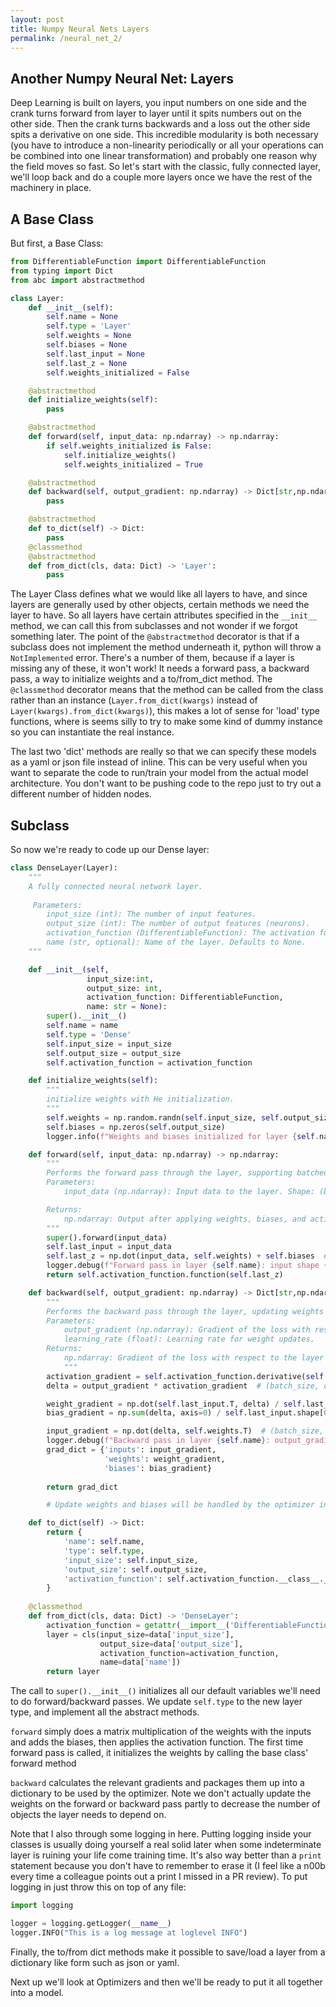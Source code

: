 ```yaml
---
layout: post
title: Numpy Neural Nets Layers
permalink: /neural_net_2/
---
```


## Another Numpy Neural Net: Layers

Deep Learning is built on layers, you input numbers on one side and the crank turns forward from layer to layer until it spits numbers out on the other side. Then the crank turns backwards and a loss out the other side spits a derivative on one side.  This incredible modularity is both necessary (you have to introduce a non-linearity periodically or all your operations can be combined into one linear transformation) and probably one reason why the field moves so fast. So let's start with the classic, fully connected layer, we'll loop back and do a couple more layers once we have the rest of the machinery in place.

## A Base Class

But first, a Base Class:

```python
from DifferentiableFunction import DifferentiableFunction
from typing import Dict
from abc import abstractmethod

class Layer:
    def __init__(self):
        self.name = None
        self.type = 'Layer'
        self.weights = None
        self.biases = None
        self.last_input = None
        self.last_z = None
        self.weights_initialized = False

    @abstractmethod
    def initialize_weights(self):
        pass

    @abstractmethod
    def forward(self, input_data: np.ndarray) -> np.ndarray:
        if self.weights_initialized is False:
            self.initialize_weights()
            self.weights_initialized = True

    @abstractmethod
    def backward(self, output_gradient: np.ndarray) -> Dict[str,np.ndarray]:
        pass

    @abstractmethod
    def to_dict(self) -> Dict:
        pass
    @classmethod
    @abstractmethod
    def from_dict(cls, data: Dict) -> 'Layer':
        pass
```
The Layer Class defines what we would like all layers to have, and since layers are generally used by other objects, certain methods we need the layer to have.  So all layers have certain attributes specified in the `__init__` method, we can call this from subclasses and not wonder if we forgot something later. The point of the `@abstractmethod` decorator is that if a subclass does not implement the method underneath it, python will throw a `NotImplemented` error. There's a number of them, because if a layer is missing any of these, it won't work! It needs a forward pass, a backward pass, a way to initialize weights and a to/from_dict method. The `@classmethod` decorator means that the method can be called from the class rather than an instance (`Layer.from_dict(kwargs)` instead of `Layer(kwargs).from_dict(kwargs)`), this makes a lot of sense for 'load' type functions, where is seems silly to try to make some kind of dummy instance so you can instantiate the real instance.

The last two 'dict' methods are really so that we can specify these models as a yaml or json file instead of inline. This can be very useful when you want to separate the code to run/train your model from the actual model architecture. You don't want to be pushing code to the repo just to try out a different number of hidden nodes.

## Subclass

So now we're ready to code up our Dense layer:
```python
class DenseLayer(Layer):
    """
    A fully connected neural network layer.
    
     Parameters:
        input_size (int): The number of input features.
        output_size (int): The number of output features (neurons).
        activation_function (DifferentiableFunction): The activation function to apply.
        name (str, optional): Name of the layer. Defaults to None.
    """

    def __init__(self, 
                 input_size:int,
                 output_size: int, 
                 activation_function: DifferentiableFunction,
                 name: str = None):
        super().__init__()
        self.name = name
        self.type = 'Dense'
        self.input_size = input_size
        self.output_size = output_size
        self.activation_function = activation_function

    def initialize_weights(self):
        """
        initialize weights with He initialization.
        """
        self.weights = np.random.randn(self.input_size, self.output_size) * (np.sqrt(2./self.input_size))
        self.biases = np.zeros(self.output_size)
        logger.info(f"Weights and biases initialized for layer {self.name}")

    def forward(self, input_data: np.ndarray) -> np.ndarray:
        """
        Performs the forward pass through the layer, supporting batched input.
        Parameters:
            input_data (np.ndarray): Input data to the layer. Shape: (batch_size, input_size)

        Returns:
            np.ndarray: Output after applying weights, biases, and activation function. Shape: (batch_size, output_size)
        """
        super().forward(input_data)
        self.last_input = input_data
        self.last_z = np.dot(input_data, self.weights) + self.biases  # (batch_size, output_size)
        logger.debug(f"Forward pass in layer {self.name}: input shape {input_data.shape}, z shape {self.last_z.shape}")
        return self.activation_function.function(self.last_z)

    def backward(self, output_gradient: np.ndarray) -> Dict[str,np.ndarray]:
        """
        Performs the backward pass through the layer, updating weights and biases.
        Parameters:
            output_gradient (np.ndarray): Gradient of the loss with respect to the layer's output. Shape: (batch_size, output_size)
            learning_rate (float): Learning rate for weight updates.
        Returns:
            np.ndarray: Gradient of the loss with respect to the layer's input. Shape: (batch_size, input_size)
            """
        activation_gradient = self.activation_function.derivative(self.last_z)  # (batch_size, output_size)
        delta = output_gradient * activation_gradient  # (batch_size, output_size)

        weight_gradient = np.dot(self.last_input.T, delta) / self.last_input.shape[0]  # (input_size, output_size)
        bias_gradient = np.sum(delta, axis=0) / self.last_input.shape[0] # (output_size,)

        input_gradient = np.dot(delta, self.weights.T)  # (batch_size, input_size)
        logger.debug(f"Backward pass in layer {self.name}: output_gradient shape {output_gradient.shape}, input_gradient shape {input_gradient.shape}") 
        grad_dict = {'inputs': input_gradient,
                     'weights': weight_gradient,
                     'biases': bias_gradient}
        
        return grad_dict

        # Update weights and biases will be handled by the optimizer in Model.py

    def to_dict(self) -> Dict:
        return {
            'name': self.name,
            'type': self.type,
            'input_size': self.input_size,
            'output_size': self.output_size,
            'activation_function': self.activation_function.__class__.__name__,
        }
    
    @classmethod
    def from_dict(cls, data: Dict) -> 'DenseLayer':
        activation_function = getattr(__import__('DifferentiableFunction'), data['activation_function'])()
        layer = cls(input_size=data['input_size'],
                    output_size=data['output_size'],
                    activation_function=activation_function,
                    name=data['name'])
        return layer
```

The call to `super().__init__()` initializes all our default variables we'll need to do forward/backward passes. We update `self.type` to the new layer type, and implement all the abstract methods.

`forward` simply does a matrix multiplication of the weights with the inputs and adds the biases, then applies the activation function.  The first time forward pass is called, it initializes the weights by calling the base class' forward method

`backward` calculates the relevant gradients and packages them up into a dictionary to be used by the optimizer. Note we don't actually update the weights on the forward or backward pass partly to decrease the number of objects the layer needs to depend on.

Note that I also through some logging in here. Putting logging inside your classes is usually doing yourself a real solid later when some indeterminate layer is ruining your life come training time. It's also way better than a `print` statement because you don't have to remember to erase it (I feel like a n00b every time a colleague points out a print I missed in a PR review). To put logging in just throw this on top of any file:

```python
import logging

logger = logging.getLogger(__name__)
logger.INFO("This is a log message at loglevel INFO")
```

Finally, the to/from dict methods make it possible to save/load a layer from a dictionary like form such as json or yaml.

Next up we'll look at Optimizers and then we'll be ready to put it all together into a model.